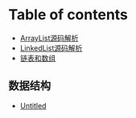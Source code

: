 # Table of contents

* [ArrayList源码解析](README.md)
* [LinkedList源码解析](linkedlist-yuan-ma-jie-xi.md)
* [链表和数组](lian-biao-he-shu-zu.md)

## 数据结构

* [Untitled](shu-ju-jie-gou/untitled.md)

